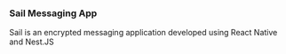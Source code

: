 ### Sail Messaging App 
Sail is an encrypted messaging application developed using React Native and Nest.JS

